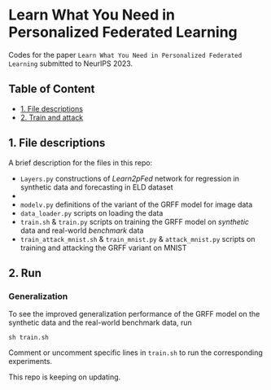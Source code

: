 # Learn What You Need in Personalized Federated Learning
Codes for the paper `Learn What You Need in Personalized Federated Learning` submitted to NeurIPS 2023.



## Table of Content
  - [1. File descriptions](#1file-descriptions)
  - [2. Train and attack](#2train-and-attack)

## 1. File descriptions

A brief description for the files in this repo:
- `Layers.py` constructions of *Learn2pFed* network for regression in synthetic data and forecasting in ELD dataset
- 
- `modelv.py` definitions of the variant of the GRFF model for image data
- `data_loader.py` scripts on loading the data
- `train.sh` & `train.py` scripts on training the GRFF model on *synthetic* data and real-world *benchmark* data
- `train_attack_mnist.sh` & `train_mnist.py` & `attack_mnist.py` scripts on training and attacking the GRFF variant on MNIST

## 2. Run

### Generalization

To see the improved generalization performance of the GRFF model on the synthetic data and the real-world benchmark data, run
```
sh train.sh
```
Comment or uncomment specific lines in `train.sh` to run the corresponding experiments.



This repo is keeping on updating.
